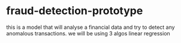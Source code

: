 # fraud-detection-prototype
this is a model that will analyse a financial data and try to detect any anomalous transactions. we will be using 3 algos
linear regression
